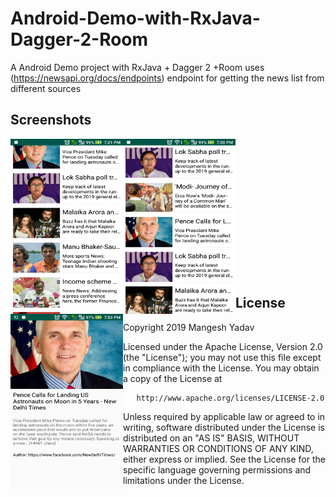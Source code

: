 # Android-Demo-with-RxJava-Dagger-2-Room

A Android Demo project with RxJava + Dagger 2 +Room uses  (https://newsapi.org/docs/endpoints) endpoint for getting the news list from different sources 


## Screenshots

<img align="left" width="180" height="280" alt="" src="https://github.com/yadavmangesh/Android-Demo-with-RxJava-Dagger-2-Room/blob/master/Screenshot_20190327-192110.jpg">
<img align="left" width="180" height="280" alt="" src="https://github.com/yadavmangesh/Android-Demo-with-RxJava-Dagger-2-Room/blob/master/Screenshot_20190327-192040.jpg">
<img align="left" width="180" height="280" alt="" src="https://github.com/yadavmangesh/Android-Demo-with-RxJava-Dagger-2-Room/blob/master/Screenshot_20190327-195343.jpg">
<br><br><br><br><br><br><br><br><br><br><br><br><br>


## License 
Copyright 2019 Mangesh Yadav

   Licensed under the Apache License, Version 2.0 (the "License");
   you may not use this file except in compliance with the License.
   You may obtain a copy of the License at

       http://www.apache.org/licenses/LICENSE-2.0

   Unless required by applicable law or agreed to in writing, software
   distributed under the License is distributed on an "AS IS" BASIS,
   WITHOUT WARRANTIES OR CONDITIONS OF ANY KIND, either express or implied.
   See the License for the specific language governing permissions and
   limitations under the License.
